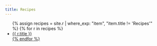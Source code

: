 ```yaml
---
title: Recipes
---
```


<ul class="index">
{% assign recipes = site.r | where_exp: "item", "item.title != 'Recipes'" %}
{% for r in recipes %}
  <li><a href="{{ r.url }}">{{ r.title }}</li>
{% endfor %}
</ul>
